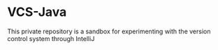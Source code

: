 # VCS-Java
This private repository is a sandbox for experimenting with the version control system through IntelliJ 
